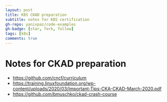 ```yaml
---
layout: post
title: K8S CKAD preparation
subtitle: notes for K8S certification
gh-repo: yanivpaz/code-examples
gh-badge: [star, fork, follow]
tags: [k8s]
comments: true
---
```


# Notes for CKAD preparation 
* https://github.com/cncf/curriculum  
* https://training.linuxfoundation.org/wp-content/uploads/2020/03/Important-Tips-CKA-CKAD-March-2020.pdf  
* https://github.com/bmuschko/ckad-crash-course  


